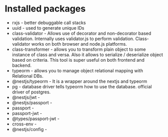 # Installed packages

- rxjs - better debuggable call stacks
- uuid - used to generate unique IDs
- class-validator - Allows use of decorator and non-decorator based validation. Internally uses validator.js to perform validation. Class-validator works on both browser and node.js platforms.
- class-transformer - allows you to transform plain object to some instance of class and versa. Also it allows to serialize / deserialize object based on criteria. This tool is super useful on both frontend and backend.
- typeorm - allows you to manage object relational mapping with Relational DBs.
- @nestjs/typeorm - It is a wrapper around the nextjs and typeorm
- pg - database driver tells typeorm how to use the database. official driver of postgres.
- @nestjs/jwt -
- @nestjs/passport -
- passport - 
- passport-jwt -
- @types/passport-jwt -
- cross-env -
- @nestjs/config - 

